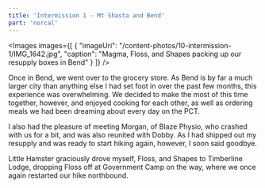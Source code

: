 ```yaml
---
title: 'Intermission 1 - Mt Shasta and Bend'
part: 'norcal'
---
```


<script lang="ts">
import Images from '$lib/components/Images.svelte';
</script>

<Images images={[
{
"imageUri": "/content-photos/10-intermission-1/IMG_1642.jpg",
"caption": "Magma, Floss, and Shapes packing up our resupply boxes in Bend"
}
]} />

Once in Bend, we went over to the grocery store. As Bend is by far a much larger city than anything else I had set foot
in over the past few months, this experience was overwhelming. We decided to make the most of this time together,
however, and enjoyed cooking for each other, as well as ordering meals we had been dreaming about every day on the PCT.

I also had the pleasure of meeting Morgan, of Blaze Physio, who crashed with us for a bit, and was also reunited with
Dobby. As I had shipped out my resupply and was ready to start hiking again, however, I soon said goodbye.

Little Hamster graciously drove myself, Floss, and Shapes to Timberline Lodge, dropping Floss off at Government Camp on
the way, where we once again restarted our hike northbound.
